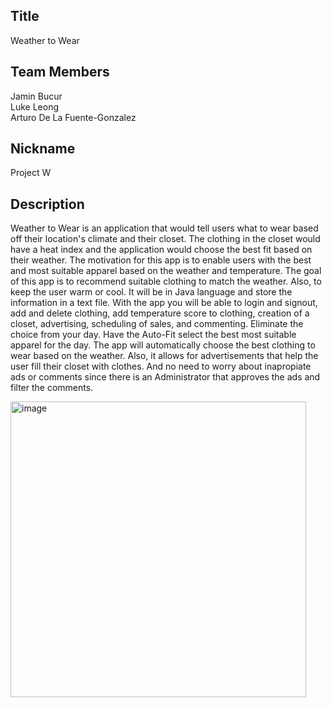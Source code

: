 ## Title
Weather to Wear

## Team Members 
Jamin Bucur <br>
Luke Leong <br>
Arturo De La Fuente-Gonzalez <br>
 
## Nickname
Project W


## Description
Weather to Wear is an application that would tell users what to wear based off their location's climate and their closet. The clothing in the closet would have a heat index and the application would choose the best fit based on their weather. The motivation for this app is to enable users with the best and most suitable apparel based on the weather and temperature. The goal of this app is to recommend suitable clothing to match the weather. Also, to keep the user warm or cool. It will be in Java language and store the information in a text file. With the app you will be able to login and signout, add and delete clothing, add temperature score to clothing, creation of a closet, advertising, scheduling of sales, and commenting.
Eliminate the choice from your day. Have the Auto-Fit select the best most suitable apparel for the day. The app will automatically choose the best clothing to wear based on the weather. Also, it allows for advertisements that help the user fill their closet with clothes. And no need to worry about inapropiate ads or comments since there is an Administrator that approves the ads and filter the comments.


<img width="473" alt="image" src="https://github.com/JaminBucur/Group-5/assets/142348463/697a8da9-f876-4d23-8536-c86f0567704b">


